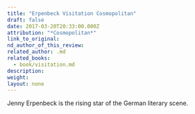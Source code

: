 ```yaml
---
title: "Erpenbeck Visitation Cosmopolitan"
draft: false
date: 2017-03-20T20:33:00.000Z
attribution: "*Cosmopolitan*"
link_to_original:
nd_author_of_this_review:
related_author: .md
related_books:
  - book/visitation.md
description:
weight:
layout: none
---
```

Jenny Erpenbeck is the rising star of the German literary scene.


